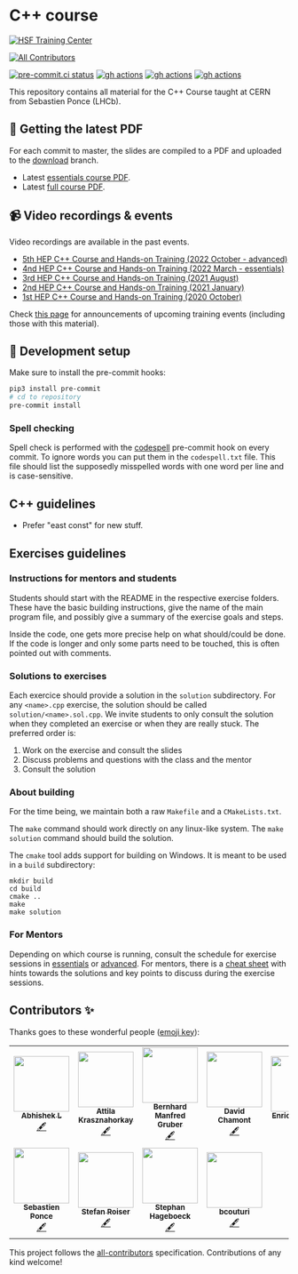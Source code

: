 # C++ course

[![HSF Training Center](https://img.shields.io/badge/HSF%20Training%20Center-browse-ff69b4)](https://hepsoftwarefoundation.org/training/curriculum.html)
<!-- ALL-CONTRIBUTORS-BADGE:START - Do not remove or modify this section -->
[![All Contributors](https://img.shields.io/badge/all_contributors-11-orange.svg?style=flat-square)](#contributors-)
<!-- ALL-CONTRIBUTORS-BADGE:END -->

[![pre-commit.ci status](https://results.pre-commit.ci/badge/github/hsf-training/cpluspluscourse/master.svg)](https://results.pre-commit.ci/latest/github/hsf-training/cpluspluscourse/master)
[![gh actions](https://github.com/hsf-training/cpluspluscourse/actions/workflows/build-slides.yml/badge.svg)](https://github.com/hsf-training/cpluspluscourse/actions)
[![gh actions](https://github.com/hsf-training/cpluspluscourse/actions/workflows/build-exercises.yml/badge.svg)](https://github.com/hsf-training/cpluspluscourse/actions)
[![gh actions](https://github.com/hsf-training/cpluspluscourse/actions/workflows/publish-slides.yml/badge.svg)](https://github.com/hsf-training/cpluspluscourse/actions)

This repository contains all material for the C++ Course taught at CERN from
Sebastien Ponce (LHCb).

## 📎 Getting the latest PDF

For each commit to master, the slides are compiled to a PDF and uploaded to the [download](https://github.com/hsf-training/cpluspluscourse/tree/download) branch.

 - Latest [essentials course PDF](https://github.com/hsf-training/cpluspluscourse/raw/download/talk/C%2B%2BCourse_essentials.pdf).
 - Latest [full course PDF](https://github.com/hsf-training/cpluspluscourse/raw/download/talk/C%2B%2BCourse_full.pdf).

## 📹 Video recordings & events

Video recordings are available in the past events.

* [5th HEP C++ Course and Hands-on Training (2022 October - advanced)](https://indico.cern.ch/event/1172498/)
* [4nd HEP C++ Course and Hands-on Training (2022 March - essentials)](https://indico.cern.ch/event/1119339/)
* [3rd HEP C++ Course and Hands-on Training (2021 August)](https://indico.cern.ch/event/1019089/)
* [2nd HEP C++ Course and Hands-on Training (2021 January)](https://indico.cern.ch/event/979067/)
* [1st HEP C++ Course and Hands-on Training (2020 October)](https://indico.cern.ch/event/946584/)

Check [this page](https://hepsoftwarefoundation.org/Schools/events.html) for announcements of upcoming training events (including those with this material).

## 🧰 Development setup

Make sure to install the pre-commit hooks:

```bash
pip3 install pre-commit
# cd to repository
pre-commit install
```

### Spell checking

Spell check is performed with the [codespell](https://github.com/codespell-project/codespell)
pre-commit hook on every commit. To ignore words you can put them in the
`codespell.txt` file. This file should list the supposedly misspelled words with
one word per line and is case-sensitive.

## C++ guidelines

- Prefer "east const" for new stuff.

## Exercises guidelines

### Instructions for mentors and students

Students should start with the README in the respective exercise folders. These have the basic building instructions, give the name of the main program file, and possibly give a summary of the exercise goals and steps.

Inside the code, one gets more precise help on what should/could be done. If the code is longer and only some parts need to be touched, this is often pointed out with comments.

### Solutions to exercises

Each exercice should provide a solution in the `solution` subdirectory. For any `<name>.cpp` exercise, the solution should be called `solution/<name>.sol.cpp`.
We invite students to only consult the solution when they completed an exercise or when they are really stuck. The preferred order is:
1. Work on the exercise and consult the slides
2. Discuss problems and questions with the class and the mentor
3. Consult the solution

### About building

For the time being, we maintain both a raw `Makefile` and a `CMakeLists.txt`.

The `make` command should work directly on any linux-like system. The `make solution` command should build the solution.

The `cmake` tool adds support for building on Windows. It is meant to be used in a `build` subdirectory:
```
mkdir build
cd build
cmake ..
make
make solution
```

### For Mentors

Depending on which course is running, consult the schedule for exercise sessions in [essentials](code/ExerciseSchedule_EssentialCourse.md) or [advanced](code/ExerciseSchedule_AdvancedCourse.md).
For mentors, there is a [cheat sheet](code/ExercisesCheatSheet.md) with hints towards the solutions and key points to discuss during the exercise sessions.

## Contributors ✨

Thanks goes to these wonderful people ([emoji key](https://allcontributors.org/docs/en/emoji-key)):

<!-- ALL-CONTRIBUTORS-LIST:START - Do not remove or modify this section -->
<!-- prettier-ignore-start -->
<!-- markdownlint-disable -->
<table>
  <tr>
    <td align="center"><a href="http://includeio.stream/"><img src="https://avatars.githubusercontent.com/u/1433152?v=4?s=100" width="100px;" alt=""/><br /><sub><b>Abhishek L</b></sub></a><br /><a href="#content-theanalyst" title="Content">🖋</a></td>
    <td align="center"><a href="https://github.com/krasznaa"><img src="https://avatars.githubusercontent.com/u/30694331?v=4?s=100" width="100px;" alt=""/><br /><sub><b>Attila Krasznahorkay</b></sub></a><br /><a href="#content-krasznaa" title="Content">🖋</a></td>
    <td align="center"><a href="https://github.com/bernhardmgruber"><img src="https://avatars.githubusercontent.com/u/1224051?v=4?s=100" width="100px;" alt=""/><br /><sub><b>Bernhard Manfred Gruber</b></sub></a><br /><a href="#content-bernhardmgruber" title="Content">🖋</a></td>
    <td align="center"><a href="https://github.com/chavid"><img src="https://avatars.githubusercontent.com/u/4421289?v=4?s=100" width="100px;" alt=""/><br /><sub><b>David Chamont</b></sub></a><br /><a href="#content-chavid" title="Content">🖋</a></td>
    <td align="center"><a href="https://github.com/eguiraud"><img src="https://avatars.githubusercontent.com/u/10999034?v=4?s=100" width="100px;" alt=""/><br /><sub><b>Enrico Guiraud</b></sub></a><br /><a href="#content-eguiraud" title="Content">🖋</a></td>
    <td align="center"><a href="https://github.com/graeme-a-stewart"><img src="https://avatars.githubusercontent.com/u/8511620?v=4?s=100" width="100px;" alt=""/><br /><sub><b>Graeme A Stewart</b></sub></a><br /><a href="#content-graeme-a-stewart" title="Content">🖋</a></td>
    <td align="center"><a href="https://www.lieret.net/"><img src="https://avatars.githubusercontent.com/u/13602468?v=4?s=100" width="100px;" alt=""/><br /><sub><b>Kilian Lieret</b></sub></a><br /><a href="#infra-klieret" title="Infrastructure (Hosting, Build-Tools, etc)">🚇</a></td>
  </tr>
  <tr>
    <td align="center"><a href="https://github.com/sponce"><img src="https://avatars.githubusercontent.com/u/731524?v=4?s=100" width="100px;" alt=""/><br /><sub><b>Sebastien Ponce</b></sub></a><br /><a href="#content-sponce" title="Content">🖋</a></td>
    <td align="center"><a href="https://github.com/roiser"><img src="https://avatars.githubusercontent.com/u/807095?v=4?s=100" width="100px;" alt=""/><br /><sub><b>Stefan Roiser</b></sub></a><br /><a href="#content-roiser" title="Content">🖋</a></td>
    <td align="center"><a href="https://github.com/hageboeck"><img src="https://avatars.githubusercontent.com/u/16205615?v=4?s=100" width="100px;" alt=""/><br /><sub><b>Stephan Hageboeck</b></sub></a><br /><a href="#content-hageboeck" title="Content">🖋</a></td>
    <td align="center"><a href="https://github.com/bcouturi"><img src="https://avatars.githubusercontent.com/u/7208288?v=4?s=100" width="100px;" alt=""/><br /><sub><b>bcouturi</b></sub></a><br /><a href="#content-bcouturi" title="Content">🖋</a></td>
  </tr>
</table>

<!-- markdownlint-restore -->
<!-- prettier-ignore-end -->

<!-- ALL-CONTRIBUTORS-LIST:END -->

This project follows the [all-contributors](https://github.com/all-contributors/all-contributors) specification. Contributions of any kind welcome!
